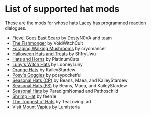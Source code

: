 # List of supported hat mods

These are the mods for whose hats Lacey has programmed reaction dialogues.

* [Fievel Goes East Scarp](https://www.nexusmods.com/stardewvalley/mods/17315) by DestyN0VA and team
* [The Fishmonger](https://www.nexusmods.com/stardewvalley/mods/16326) by VoidWitchCult
* [Foraging Walking Mushrooms](https://www.nexusmods.com/stardewvalley/mods/24354) by cryomancer
* [Halloween Hats and Treats](https://www.nexusmods.com/stardewvalley/mods/28907) by Sh1ryUwu
* [Hats and Horns](https://www.nexusmods.com/stardewvalley/mods/17405) by PlatinumCats
* [Luny's Witch Hats](https://www.nexusmods.com/stardewvalley/mods/25195) by LooneyLuny
* [Orange Hats](https://www.nexusmods.com/stardewvalley/mods/28379) by KaileyStardew
* [Posy's Goggles](https://www.nexusmods.com/stardewvalley/mods/32940) by posypocketful
* [Seasonal Hats (CP)](https://www.nexusmods.com/stardewvalley/mods/25060) by Beans, Maea, and KaileyStardew
* [Seasonal Hats (FS)](https://www.nexusmods.com/stardewvalley/mods/13682) by Beans, Maea, and KaileyStardew
* [Seasonal Hats](https://www.nexusmods.com/stardewvalley/mods/2982) by ParadigmNomad and Pathoschild
* [Shrimp Hat](https://www.nexusmods.com/stardewvalley/mods/30576) by feen1e
* [The Toppest of Hats](https://www.nexusmods.com/stardewvalley/mods/26293) by TeaLovingLad
* [Visit Mount Vapius](https://www.nexusmods.com/stardewvalley/mods/9600) by Lumisteria
